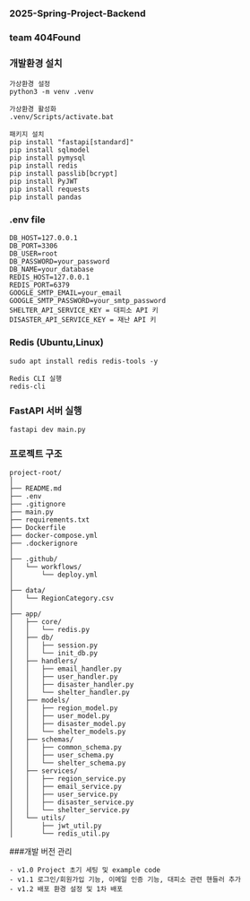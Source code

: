 ### 2025-Spring-Project-Backend
### team 404Found

### 개발환경 설치
```
가상환경 설정
python3 -m venv .venv

가상환경 활성화
.venv/Scripts/activate.bat

패키지 설치
pip install "fastapi[standard]"
pip install sqlmodel
pip install pymysql
pip install redis
pip install passlib[bcrypt]
pip install PyJWT
pip install requests
pip install pandas
```

### .env file 
    DB_HOST=127.0.0.1
    DB_PORT=3306
    DB_USER=root
    DB_PASSWORD=your_password
    DB_NAME=your_database
    REDIS_HOST=127.0.0.1
    REDIS_PORT=6379
    GOOGLE_SMTP_EMAIL=your_email
    GOOGLE_SMTP_PASSWORD=your_smtp_password
    SHELTER_API_SERVICE_KEY = 대피소 API 키
    DISASTER_API_SERVICE_KEY = 재난 API 키

### Redis (Ubuntu,Linux)
    sudo apt install redis redis-tools -y
    
    Redis CLI 실행
    redis-cli

### FastAPI 서버 실행
    fastapi dev main.py

### 프로젝트 구조
```
project-root/
│        
├── README.md           
├── .env
├── .gitignore 
├── main.py 
├── requirements.txt
├── Dockerfile 
├── docker-compose.yml 
├── .dockerignore
│
├── .github/
│   └── workflows/
│       └── deploy.yml
│
├── data/
│   └── RegionCategory.csv
│
├── app/
│   ├── core/
│   │   └── redis.py
│   ├── db/               
│   │   ├── session.py
│   │   └── init_db.py
│   ├── handlers/
│   │   ├── email_handler.py
│   │   ├── user_handler.py
│   │   ├── disaster_handler.py
│   │   └── shelter_handler.py
│   ├── models/
│   │   ├── region_model.py
│   │   ├── user_model.py
│   │   ├── disaster_model.py
│   │   └── shelter_models.py           
│   ├── schemas/
│   │   ├── common_schema.py
│   │   ├── user_schema.py
│   │   └── shelter_schema.py          
│   ├── services/ 
│   │   ├── region_service.py
│   │   ├── email_service.py
│   │   ├── user_service.py
│   │   ├── disaster_service.py
│   │   └── shelter_service.py   
│   └── utils/
│       ├── jwt_util.py
│       └── redis_util.py 
```

###개발 버전 관리
```
- v1.0 Project 초기 세팅 및 example code
- v1.1 로그인/회원가입 기능, 이메일 인증 기능, 대피소 관련 핸들러 추가
- v1.2 배포 환경 설정 및 1차 배포
```